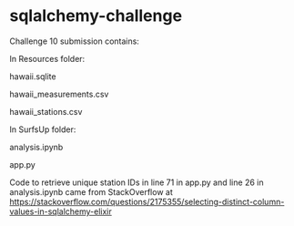 # sqlalchemy-challenge

Challenge 10 submission contains:

In Resources folder:

hawaii.sqlite

hawaii_measurements.csv

hawaii_stations.csv

In SurfsUp folder:

analysis.ipynb

app.py

Code to retrieve unique station IDs in line 71 in app.py and line 26 in analysis.ipynb came from StackOverflow at https://stackoverflow.com/questions/2175355/selecting-distinct-column-values-in-sqlalchemy-elixir
